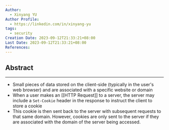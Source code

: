 ```yaml
---
Author:
  - Xinyang YU
Author Profile:
  - https://linkedin.com/in/xinyang-yu
tags:
  - security
Creation Date: 2023-09-12T21:33:21+08:00
Last Date: 2023-09-12T21:33:21+08:00
References:
---
```

## Abstract
---
- Small pieces of data stored on the client-side (typically in the user's web browser) and are associated with a specific website or domain
- When a user makes an [[HTTP Request]] to a server, the server may include a `Set-Cookie` header in the response to instruct the client to store a cookie
- This cookie is then sent back to the server with subsequent requests to that same domain. However, cookies are only sent to the server if they are associated with the domain of the server being accessed.